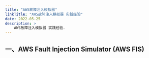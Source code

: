 ```yaml
---
title: "AWS故障注入模拟器"
linkTitle: "AWS故障注入模拟器 实践经验" 
date: 2022-05-25
description: >
    AWS故障注入模拟器 实践经验.
---
```


## 一、AWS Fault Injection Simulator (AWS FIS) 

